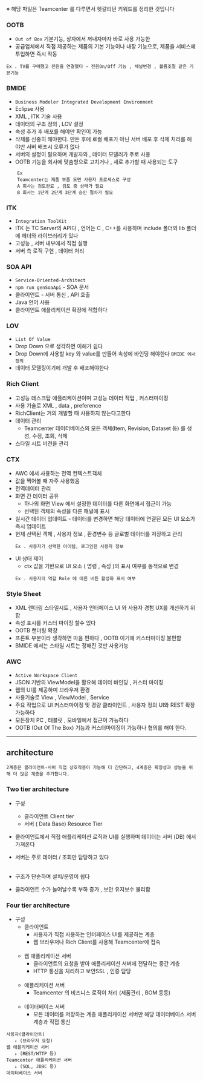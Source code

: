 ※ 해당 파일은 Teamcenter 를 다루면서 헷갈리던 키워드를 정리한 것입니다

### OOTB

- `Out of Box` 기본기능, 상자에서 꺼내자마자 바로 사용 가능한 
- 공급업체에서 직접 제공하는 제품의 기본 기능이나 내장 기능으로, 제품을 서비스에 투입하면 즉시 작동

```
Ex . TV를 구매했고 전원을 연결했다 → 전원On/Off 기능 , 채널변경 , 볼륨조절 같은 기본기능
 ```

### BMIDE 

- `Business Modeler Integrated Development Environment`
- Eclipse 사용
- XML , ITK 기술 사용
- 데이터의 구조 정의 , LOV 설정
- 속성 추가 후 배포를 해야만 확인이 가능
- 삭제를 신중히 해야한다. 만든 후에 로컬 배포가 아닌 서버 배포 후 삭제 처리를 해야만 서버 배포시 오류가 없다
- 서버의 설정이 필요하며 개발자와 , 데이터 모델러가 주로 사용
- OOTB 기능을 회사에 맞춤형으로 고치거나 , 새로 추가할 때 사용되는 도구
```
    Ex  
    Teamcenter는 제품 부품 도면 사용자 프로세스로 구성
    A 회사는 검토완료 , 검토 중 상태가 필요
    B 회사는 1단계 2단계 3단계 승인 절차가 필요
```

### ITK

- `Integration ToolKit`
- ITK 는 TC Server의 API다 , 언어는 C , C++를 사용하며 include 폴더와 lib 폴더에 헤더와 라이브러리가 있다
- 고성능 , 서버 내부에서 직접 실행 
- 서버 측 로직 구현 , 데이터 처리

### SOA API

- `Service-Oriented-Architect`
- `npm run genSoaApi` - SOA 문서
- 클라이언트 - 서버 통신 , API 호출 
- Java 언어 사용
- 클라이언트 애플리케이션 확장에 적합하다

### LOV

- `List Of Value`
- Drop Down 으로 생각하면 이해가 쉽다
- Drop Down에 사용할 key 와 value를 만들어 속성에 바인딩 해야한다 `BMIDE 에서 정의`
- 데이터 모델링이기에 개발 후 배포해야한다


### Rich Client

- 고성능 데스크탑 애플리케이션이며 고성능 데이터 작업 , 커스터마이징
- 사용 기술로 XML , data , preference
- RichClient는 거의 개발할 때 사용하지 않는다고한다
- 데이터 관리
  - Teamcenter 데이터베이스의 모든 객체(Item, Revision, Dataset 등) 를 생성, 수정, 조회, 삭제
- 스타일 시트 버전을 관리

### CTX

- AWC 에서 사용하는 전역 컨텍스트객체 
- 값을 찍어볼 때 자주 사용했음
- 전역데이터 관리
- 화면 간 데이터 공유
  - 하나의 화면 View 에서 설정한 데이터를 다른 화면에서 접근이 가능
  - 선택된 객체의 속성을 다른 패널에 표시
- 실시간 데이터 업데이트 - 데이터를 변경하면 해당 데이터에 연결된 모든 UI 요소가 즉시 업데이트
- 현재 선택된 객체 , 사용자 정보 , 환경변수 등 글로벌 데이터를 저장하고 관리
  ```
  Ex . 사용자가 선택한 아이템, 로그인한 사용자 정보
  ```
- UI 상태 제어
  - ctx 값을 기반으로 UI 요소 ( 명령 , 속성 )의 표시 여부를 동적으로 변경
  ``` 
  Ex . 사용자의 역할 Role 에 따른 버튼 활성화 표시 여부 
  ```

### Style Sheet

- XML 렌더링 스타일시트 , 사용자 인터페이스 UI 와 사용자 경험 UX를 개선하기 위함
- 속성 표시를 커스터 마이징 할수 있다
- OOTB 랜더링 확장
- 프론트 부분이라 생각하면 마음 편하다 , OOTB 이기에 커스터마이징 불편함
- BMIDE 에서는 스타일 시트는 정해진 것만 사용가능

### AWC

- `Active Workspace Client`
- JSON 기반의 ViewModel을 활요해 데이터 바인딩 , 커스터 마이징
- 웹의 UI를 제공하며 브라우저 환경
- 사용기술로 View , ViewModel , Service
- 주요 작업으로 UI 커스터마이징 및 경량 클라이언트 , 사용자 정의 UI와 REST 확장 가능하다
- 모든장치 PC , 태블릿 , 모바일에서 접근이 가능하다
- OOTB (Out Of The Box) 기능과 커스터마이징이 가능하나 협의를 해야 한다.


----

## architecture
```
2계층은 클라이언트-서버 직접 상호작용이 가능해 더 간단하고, 4계층은 확장성과 성능을 위해 더 많은 계층을 추가합니다.
```

### Two tier architecture

- 구성
  - 클라이언트 Client tier
  - 서버 ( Data Base)  Resource Tier

- 클라이언트에서 직접 애플리케이션 로직과 UI를 실행하며 데이터는 서버 (DB) 에서 가져온다
- 서버는 주로 데이터 /  조회만 담당하고 있다
  <br><br>
- 구조가 단순하며 설치/운영이 쉽다
- 클라이언트 수가 늘어날수록 부하 증가 , 보안 유지보수 불리함

### Four tier architecture

- 구성
  - 클라이언트
    - 사용자가 직접 사용하는 인터페이스 UI를 제공하는 계층
    - 웹 브라우저나 Rich Client를 사용해 Teamcenter에 접속
      <br><br>  
  - 웹 애플리케이션 서버
    - 클라이언트의 요청을 받아 애플리케이션 서버에 전달하는 중간 계층
    - HTTP 통신을 처리하고 보안SSL , 인증 담당
  <br><br>
  - 애플리케이션 서버
    - Teamcenter 의 비즈니스 로직이 처리 (제품관리 , BOM 등등)
  <br><br>
  - 데이터베이스 서버
    - 모든 데이터를 저장하는 계층
     애플리케이션 서버만 해당 데이터베이스 서버 계층과 직접 통신

```angular2html
사용자(클라이언트)
   ↓ (브라우저 요청)
웹 애플리케이션 서버
   ↓ (REST/HTTP 등)
Teamcenter 애플리케이션 서버
   ↓ (SQL, JDBC 등)
데이터베이스 서버
```



